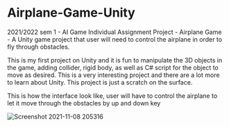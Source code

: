 # Airplane-Game-Unity
2021/2022 sem 1 - AI Game Individual Assignment Project - Airplane Game - A Unity game project that user will need to control the airplane in order to fly through obstacles.


This is my first project on Unity and it is fun to manipulate the 3D objects in the game, adding collider, rigid body, as well as C# script for the object to move as desired. This is a very interesting project and there are a lot more to learn about Unity. This project is just a scratch on the surface.


This is how the interface look like, user will have to control the airplane to let it move through the obstacles by up and down key

![Screenshot 2021-11-08 205316](https://user-images.githubusercontent.com/65883921/140745439-0537b0d5-21da-4c80-915b-f9b1ac729b98.png)
